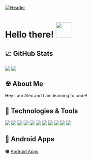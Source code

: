 
[![Header](https://i.imgur.com/CVtEdxU.gif  "Header")](https://github.com/Zxey10/)

# Hello there! <img src="https://media.giphy.com/media/26tn33aiTi1jkl6H6/giphy.gif" width="50px">


## &#x1f4c8; GitHub Stats


<a href="https://github.com/Zxey10/github-readme-stats">
  <img align="center" src="https://github-readme-stats.vercel.app/api?username=Zxey10&show_icons=true&theme=radical" />
</a>

<a href="https://github.com/Zxey10">
  <img align="center" src="https://github-readme-stats.vercel.app/api/top-langs/?username=Zxey10&theme=radical" />
</a>


## &#x2622; About Me
Hey I am Alex and I am learning to code!



## 🔧 Technologies & Tools
![](https://img.shields.io/badge/Editor-VS%20CODE-informational?style=flat&logo=visualstudiocode&logoColor=blue&color=orange)
![](https://img.shields.io/badge/OS-Windows-informational?style=flat&logo=windows&logoColor=blue&color=orange)
![](https://img.shields.io/badge/CODE-HTML-informational?style=flat&logo=html5&logoColor=red&color=orange)
![](https://img.shields.io/badge/CODE-CSS-informational?style=flat&logo=css3&logoColor=blue&color=orange)
![](https://img.shields.io/badge/CODE-JS-informational?style=flat&logo=javascript&logoColor=fff200&color=orange)
![](https://img.shields.io/badge/Code-Typescript-informational?style=flat&logo=typescript&logoColor=blue&color=orange)
![](https://img.shields.io/badge/CODE-REACT-informational?style=flat&logo=react&logoColor=00aeff&color=orange)
![](https://img.shields.io/badge/CODE-REACT-NATIVE-informational?style=flat&logo=react&logoColor=00aeff&color=orange)
![](https://img.shields.io/badge/Code-Angular-informational?style=flat&logo=angular&logoColor=red&color=orange)
![](https://img.shields.io/badge/DB-MongoDB-informational?style=flat&logo=mongodb&logoColor=green&color=orange)
![](https://img.shields.io/badge/DB-PostgreSQl-informational?style=flat&logo=postgresql&logoColor=blue&color=orange)

## 📱 Android Apps
🟠 <a href="https://play.google.com/store/apps/dev?id=9150455945083472453">Android Apps</a>

<!-- Resources -->
<!-- Icons: https://simpleicons.org/ -->
<!-- GitHub Stats: https://github.com/anuraghazra/github-readme-stats -->
<!-- Emojis: https://emojipedia.org/emoji/ -->
<!-- HTML Emojis: https://www.fileformat.info/index.htm -->
<!-- Shields: https://shields.io/ -->
<!-- Awesome GitHub Profile README: https://github.com/abhisheknaiidu/awesome-github-profile-readme -->
